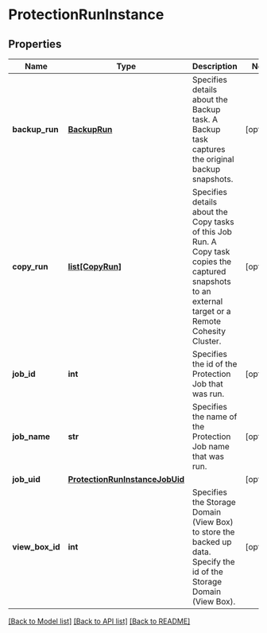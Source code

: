 # ProtectionRunInstance

## Properties
Name | Type | Description | Notes
------------ | ------------- | ------------- | -------------
**backup_run** | [**BackupRun**](BackupRun.md) | Specifies details about the Backup task. A Backup task captures the original backup snapshots. | [optional] 
**copy_run** | [**list[CopyRun]**](CopyRun.md) | Specifies details about the Copy tasks of this Job Run. A Copy task copies the captured snapshots to an external target or a Remote Cohesity Cluster. | [optional] 
**job_id** | **int** | Specifies the id of the Protection Job that was run. | [optional] 
**job_name** | **str** | Specifies the name of the Protection Job name that was run. | [optional] 
**job_uid** | [**ProtectionRunInstanceJobUid**](ProtectionRunInstanceJobUid.md) |  | [optional] 
**view_box_id** | **int** | Specifies the Storage Domain (View Box) to store the backed up data. Specify the id of the Storage Domain (View Box). | [optional] 

[[Back to Model list]](../README.md#documentation-for-models) [[Back to API list]](../README.md#documentation-for-api-endpoints) [[Back to README]](../README.md)


